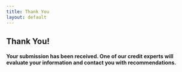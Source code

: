 ```yaml
--- 
title: Thank You
layout: default
---
```


## Thank You!

#### Your submission has been received. One of our credit experts will evaluate your information and contact you with recommendations.
